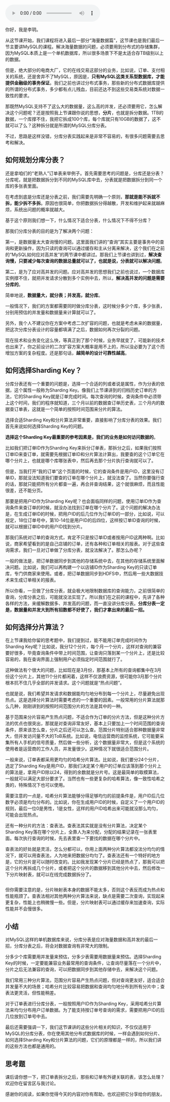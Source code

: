 <audio title="15 _ MySQL存储海量数据的最后一招：分库分表" src="https://static001.geekbang.org/resource/audio/75/94/756366dc7668dc61c10b859f8965a994.mp3" controls="controls"></audio> 
<p>你好，我是李玥。</p><p>从这节课开始，我们课程将进入最后一部分“海量数据篇”，这节课也是我们最后一节主要讲MySQL的课程。解决海量数据的问题，必须要用到分布式的存储集群，因为MySQL本质上是一个单机数据库，所以很多场景下不是太适合存TB级别以上的数据。</p><p>但是，绝大部分的电商大厂，它的在线交易这部分的业务，比如说，订单、支付相关的系统，还是舍弃不了MySQL，原因是，<strong>只有MySQL这类关系型数据库，才能提供金融级的事务保证</strong>。我们之前也讲过分布式事务，那些新的分布式数据库提供的所谓的分布式事务，多少都有点儿残血，目前还达不到这些交易类系统对数据一致性的要求。</p><p>那既然MySQL支持不了这么大的数据量，这么高的并发，还必须要用它，怎么解决这个问题呢？还是按照我上节课跟你说的思想，<strong>分片</strong>，也就是拆分数据。1TB的数据，一个库撑不住，我把它拆成100个库，每个库就只有10GB的数据了，这不就可以了么？这种拆分就是所谓的MySQL分库分表。</p><p>不过，思路是这样没错，分库分表实践起来是非常不容易的，有很多问题需要去思考和解决。</p><h2>如何规划分库分表？</h2><p>还是拿咱们的“老熟人”订单表来举例子。首先需要思考的问题是，分库还是分表？分库呢，就是把数据拆分到不同的MySQL库中去，分表就是把数据拆分到同一个库的多张表里面。</p><!-- [[[read_end]]] --><p>在考虑到底是分库还是分表之前，我们需要先明确一个原则，<strong>那就是能不拆就不拆，能少拆不多拆</strong>。原因也很简单，你把数据拆分得越散，开发和维护起来就越麻烦，系统出问题的概率就越大。</p><p>基于这个原则我们想一下，什么情况下适合分表，什么情况下不得不分库？</p><p>那我们分库分表的目的是为了解决两个问题：</p><p>第一，是数据量太大查询慢的问题。这里面我们讲的“查询”其实主要是事务中的查询和更新操作，因为只读的查询可以通过缓存和主从分离来解决，这个我们在之前的“MySQL如何应对高并发”的两节课中都讲过。那我们上节课也讲到过，<strong>解决查询慢，只要减少每次查询的数据总量就可以了，也就是说，分表就可以解决问题</strong>。</p><p>第二，是为了应对高并发的问题。应对高并发的思想我们之前也说过，一个数据库实例撑不住，就把并发请求分散到多个实例中去，所以，<strong>解决高并发的问题是需要分库的</strong>。</p><p>简单地说，<strong>数据量大，就分表；并发高，就分库</strong>。</p><p>一般情况下，我们的方案都需要同时做分库分表，这时候分多少个库，多少张表，分别用预估的并发量和数据量来计算就可以了。</p><p>另外，我个人不建议你在方案中考虑二次扩容的问题，也就是考虑未来的数据量，把这次分库分表设计的容量都填满了之后，数据如何再次分裂的问题。</p><p>现在技术和业务变化这么快，等真正到了那个时候，业务早就变了，可能新的技术也出来了，你之前设计的二次扩容方案大概率是用不上的，所以没必要为了这个而增加方案的复杂程度。还是那句话，<strong>越简单的设计可靠性越高</strong>。</p><h2>如何选择Sharding Key？</h2><p>分库分表还有一个重要的问题是，选择一个合适的列或者说是属性，作为分表的依据，这个属性一般称为Sharding Key。像我们上节课讲到的归档历史订单的方法，它的Sharding Key就是订单完成时间。每次查询的时候，查询条件中必须带上这个时间，我们的程序就知道，三个月以前的数据查订单历史表，三个月内的数据查订单表，这就是一个简单的按照时间范围来分片的算法。</p><p>选择合适Sharding Key和分片算法非常重要，直接影响了分库分表的效果。我们首先来说如何选择Sharding Key的问题。</p><p><strong>选择这个Sharding Key最重要的参考因素是，我们的业务是如何访问数据的</strong>。</p><p>比如我们把订单ID作为Sharding Key来拆分订单表，那拆分之后，如果我们按照订单ID来查订单，就需要先根据订单ID和分片算法计算出，我要查的这个订单它在哪个分片上，也就是哪个库哪张表中，然后再去那个分片执行查询就可以了。</p><p>但是，当我打开“我的订单”这个页面的时候，它的查询条件是用户ID，这里没有订单ID，那就没法知道我们要查的订单在哪个分片上，就没法查了。当然你要强行查的话，那就只能把所有分片都查一遍，再合并查询结果，这个就很麻烦，而且性能很差，还不能分页。</p><p>那要是把用户ID作为Sharding Key呢？也会面临同样的问题，使用订单ID作为查询条件来查订单的时候，就没办法找到订单在哪个分片了。这个问题的解决办法是，在生成订单ID的时候，把用户ID的后几位作为订单ID的一部分，比如说，可以规定，18位订单号中，第10-14位是用户ID的后四位，这样按订单ID查询的时候，就可以根据订单ID中的用户ID找到分片。</p><p>那我们系统对订单的查询方式，肯定不只是按订单ID或者按用户ID这两种啊。比如说，商家希望看到的是自己店铺的订单，还有各种和订单相关的报表。对于这些查询需求，我们一旦对订单做了分库分表，就没法解决了。那怎么办呢？</p><p>一般的做法是，把订单数据同步到其他的存储系统中去，在其他的存储系统里面解决问题。比如说，我们可以再构建一个以店铺ID作为Sharding Key的只读订单库，专门供商家来使用。或者，把订单数据同步到HDFS中，然后用一些大数据技术来生成订单相关的报表。</p><p>所以你看，一旦做了分库分表，就会极大地限制数据库的查询能力，之前很简单的查询，分库分表之后，可能就没法实现了。所以我们在之前的课程中，先讲了各种各样的方法，来缓解数据多、并发高的问题，而一直没讲分库分表。<strong>分库分表一定是，数据量和并发大到所有招数都不好使了，我们才拿出来的最后一招。</strong></p><h2>如何选择分片算法？</h2><p>在上节课我给你留的思考题中，我们提到过，能不能用订单完成时间作为Sharding Key呢？比如说，我分12个分片，每个月一个分片，这样对查询的兼容要好很多，毕竟查询条件中带上时间范围，让查询只落到某一个分片上，还是比较容易的，我在查询界面上强制用户必须指定时间范围就行了。</p><p>这种做法有个很大的问题，比如现在是3月份，那基本上所有的查询都集中在3月份这个分片上，其他11个分片都闲着，这样不仅浪费资源，很可能你3月那个分片根本抗不住几乎全部的并发请求。这个问题就是“热点问题”。</p><p>也就是说，我们希望并发请求和数据能均匀地分布到每一个分片上，尽量避免出现热点。这是选择分片算法时需要考虑的一个重要的因素。一般常用的分片算法就那么几种，刚刚讲到的按照时间范围分片的方法是其中的一种。</p><p>基于范围来分片容易产生热点问题，不适合作为订单的分片方法，但是这种分片方法的优点也很突出，那就是对查询非常友好，基本上只要加上一个时间范围的查询条件，原来该怎么查，分片之后还可以怎么查。范围分片特别适合那种数据量非常大，但并发访问量不大的ToB系统。比如说，电信运营商的监控系统，它可能要采集所有人手机的信号质量，然后做一些分析，这个数据量非常大，但是这个系统的使用者是运营商的工作人员，并发量很少。这种情况下就很适合范围分片。</p><p>一般来说，订单表都采用更均匀的哈希分片算法。比如说，我们要分24个分片，选定了Sharding Key是用户ID，那我们决定某个用户的订单应该落到那个分片上的算法是，拿用户ID除以24，得到的余数就是分片号。这是最简单的取模算法，一般就可以满足大部分要求了。当然也有一些更复杂的哈希算法，像一致性哈希之类的，特殊情况下也可以使用。</p><p>需要注意的一点是，哈希分片算法能够分得足够均匀的前提条件是，用户ID后几位数字必须是均匀分布的。比如说，你在生成用户ID的时候，自定义了一个用户ID的规则，最后一位0是男性，1是女性，这样的用户ID哈希出来可能就没那么均匀，可能会出现热点。</p><p>还有一种分片的方法：查表法。查表法其实就是没有分片算法，决定某个Sharding Key落在哪个分片上，全靠人为来分配，分配的结果记录在一张表里面。每次执行查询的时候，先去表里查一下要找的数据在哪个分片中。</p><p>查表法的好处就是灵活，怎么分都可以，你用上面两种分片算法都没法分均匀的情况下，就可以用查表法，人为地来把数据分均匀了。查表法还有一个特好的地方是，它的分片是可以随时改变的。比如我发现某个分片已经是热点了，那我可以把这个分片再拆成几个分片，或者把这个分片的数据移到其他分片中去，然后修改一下分片映射表，就可以在线完成数据拆分了。</p><p><img src="https://static001.geekbang.org/resource/image/0f/9d/0faac5967ca1f9385d8f7eda8eedd09d.jpg" alt=""></p><p>但你需要注意的是，分片映射表本身的数据不能太多，否则这个表反而成为热点和性能瓶颈了。查表法相对其他两种分片算法来说，缺点是需要二次查询，实现起来更复杂，性能上也稍微慢一些。但是，分片映射表可以通过缓存来加速查询，实际性能并不会慢很多。</p><h2>小结</h2><p>对MySQL这样的单机数据库来说，分库分表是应对海量数据和高并发的最后一招，分库分表之后，将会对数据查询有非常大的限制。</p><p>分多少个库需要用并发量来预估，分多少表需要用数据量来预估。选择Sharding Key的时候，一定要能兼容业务最常用的查询条件，让查询尽量落在一个分片中，分片之后无法兼容的查询，可以把数据同步到其他存储中去，来解决这个问题。</p><p>我们常用三种分片算法，范围分片容易产生热点问题，但对查询更友好，适合适合并发量不大的场景；哈希分片比较容易把数据和查询均匀地分布到所有分片中；查表法更灵活，但性能稍差。</p><p>对于订单表进行分库分表，一般按照用户ID作为Sharding Key，采用哈希分片算法来均匀分布用户订单数据。为了能支持按订单号查询的需求，需要把用户ID的后几位放到订单号中去。</p><p>最后还需要强调一下，我们这节课讲的这些分片相关的知识，不仅仅适用于MySQL的分库分表，你在使用其他分布式数据库的时候，一样会遇到如何分片、如何选择Sharding Key和分片算法的问题，它们的原理都是一样的，所以我们讲的这些方法也都是通用的。</p><h2>思考题</h2><p>课后请你想一下，把订单表拆分之后，那些和订单有外键关联的表，该怎么处理？欢迎你在留言区与我讨论。</p><p>感谢你的阅读，如果你觉得今天的内容对你有帮助，也欢迎把它分享给你的朋友。</p>